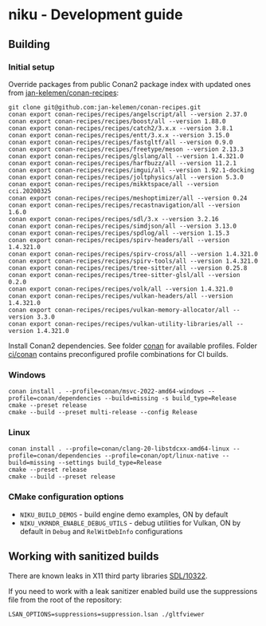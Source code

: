 # niku - Development guide 

## Building 

### Initial setup
Override packages from public Conan2 package index with updated ones from [jan-kelemen/conan-recipes](https://github.com/jan-kelemen/conan-recipes):
```
git clone git@github.com:jan-kelemen/conan-recipes.git
conan export conan-recipes/recipes/angelscript/all --version 2.37.0
conan export conan-recipes/recipes/boost/all --version 1.88.0
conan export conan-recipes/recipes/catch2/3.x.x --version 3.8.1
conan export conan-recipes/recipes/entt/3.x.x --version 3.15.0
conan export conan-recipes/recipes/fastgltf/all --version 0.9.0
conan export conan-recipes/recipes/freetype/meson --version 2.13.3
conan export conan-recipes/recipes/glslang/all --version 1.4.321.0
conan export conan-recipes/recipes/harfbuzz/all --version 11.2.1
conan export conan-recipes/recipes/imgui/all --version 1.92.1-docking
conan export conan-recipes/recipes/joltphysics/all --version 5.3.0
conan export conan-recipes/recipes/mikktspace/all --version cci.20200325
conan export conan-recipes/recipes/meshoptimizer/all --version 0.24
conan export conan-recipes/recipes/recastnavigation/all --version 1.6.0
conan export conan-recipes/recipes/sdl/3.x --version 3.2.16
conan export conan-recipes/recipes/simdjson/all --version 3.13.0
conan export conan-recipes/recipes/spdlog/all --version 1.15.3
conan export conan-recipes/recipes/spirv-headers/all --version 1.4.321.0
conan export conan-recipes/recipes/spirv-cross/all --version 1.4.321.0
conan export conan-recipes/recipes/spirv-tools/all --version 1.4.321.0
conan export conan-recipes/recipes/tree-sitter/all --version 0.25.8
conan export conan-recipes/recipes/tree-sitter-glsl/all --version 0.2.0
conan export conan-recipes/recipes/volk/all --version 1.4.321.0
conan export conan-recipes/recipes/vulkan-headers/all --version 1.4.321.0
conan export conan-recipes/recipes/vulkan-memory-allocator/all --version 3.3.0
conan export conan-recipes/recipes/vulkan-utility-libraries/all --version 1.4.321.0
```

Install Conan2 dependencies. See folder [conan](../conan) for available profiles. 
Folder [ci/conan](../ci/conan) contains preconfigured profile combinations for CI builds.

### Windows
```
conan install . --profile=conan/msvc-2022-amd64-windows --profile=conan/dependencies --build=missing -s build_type=Release 
cmake --preset release
cmake --build --preset multi-release --config Release
```

### Linux
```
conan install . --profile=conan/clang-20-libstdcxx-amd64-linux --profile=conan/dependencies --profile=conan/opt/linux-native --build=missing --settings build_type=Release
cmake --preset release
cmake --build --preset release
```

### CMake configuration options
* `NIKU_BUILD_DEMOS` - build engine demo examples, ON by default
* `NIKU_VKRNDR_ENABLE_DEBUG_UTILS` - debug utilities for Vulkan, ON by default in `Debug` and `RelWitDebInfo` configurations

## Working with sanitized builds
There are known leaks in X11 third party libraries [SDL/10322](https://github.com/libsdl-org/SDL/issues/10322).

If you need to work with a leak sanitizer enabled build use the suppressions file from the root of the repository:
```
LSAN_OPTIONS=suppressions=suppression.lsan ./gltfviewer
```
